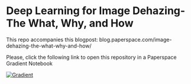 # Deep Learning for Image Dehazing- The What, Why, and How

This repo accompanies this blogpost: blog.paperspace.com/image-dehazing-the-what-why-and-how/

Please, click the following link to open this repository in a Paperspace Gradient Notebook

[![Gradient](https://assets.paperspace.io/img/gradient-badge.svg)](https://console.paperspace.com/github/gradient-ai/image-dehazing/notebook.ipynb)

